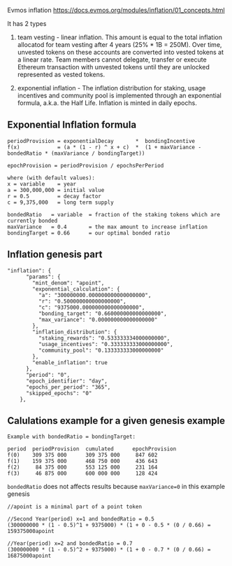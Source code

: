 Evmos inflation
https://docs.evmos.org/modules/inflation/01_concepts.html

It has 2 types

1. team vesting - linear inflation. This amount is equal to the total inflation allocatod for team vesting after 4 years (25% * 1B = 250M). Over time, unvested tokens on these accounts are converted into vested tokens at a linear rate. Team members cannot delegate, transfer or execute Ethereum transaction with unvested tokens until they are unlocked represented as vested tokens.

2. exponential inflation - The inflation distribution for staking, usage incentives and community pool is implemented through an exponential formula, a.k.a. the Half Life. Inflation is minted in daily epochs.

## Exponential Inflation formula
```
periodProvision = exponentialDecay       *  bondingIncentive
f(x)            = (a * (1 - r) ^ x + c)  *  (1 + maxVariance - bondedRatio * (maxVariance / bondingTarget))

epochProvision = periodProvision / epochsPerPeriod

where (with default values):
x = variable    = year
a = 300,000,000 = initial value
r = 0.5         = decay factor
c = 9,375,000   = long term supply

bondedRatio   = variable  = fraction of the staking tokens which are currently bonded
maxVariance   = 0.4       = the max amount to increase inflation
bondingTarget = 0.66      = our optimal bonded ratio
```
## Inflation genesis part
```
"inflation": {
      "params": {
        "mint_denom": "apoint",
        "exponential_calculation": {
          "a": "300000000.000000000000000000",
          "r": "0.500000000000000000",
          "c": "9375000.000000000000000000",
          "bonding_target": "0.660000000000000000",
          "max_variance": "0.000000000000000000"
        },
        "inflation_distribution": {
          "staking_rewards": "0.533333334000000000",
          "usage_incentives": "0.333333333000000000",
          "community_pool": "0.133333333000000000"
        },
        "enable_inflation": true
      },
      "period": "0",
      "epoch_identifier": "day",
      "epochs_per_period": "365",
      "skipped_epochs": "0"
    },
```
## Calulations example for a given genesis example
```aidl
Example with bondedRatio = bondingTarget:

period  periodProvision  cumulated      epochProvision
f(0)    309 375 000      309 375 000	 847 602
f(1)    159 375 000      468 750 000	 436 643
f(2)     84 375 000      553 125 000	 231 164
f(3)     46 875 000      600 000 000	 128 424

```
```bondedRatio``` does not affects results because ```maxVariance=0``` in this example genesis
```
//apoint is a minimal part of a point token

//Second Year(period) x=1 and bondedRatio = 0.5
(300000000 * (1 - 0.5)^1 + 9375000) * (1 + 0 - 0.5 * (0 / 0.66) = 159375000apoint 

//Year(period) x=2 and bondedRatio = 0.7
(300000000 * (1 - 0.5)^2 + 9375000) * (1 + 0 - 0.7 * (0 / 0.66) = 16875000apoint
```